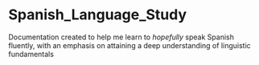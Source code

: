 # Spanish_Language_Study
Documentation created to help me learn to *hopefully* speak Spanish fluently, with an emphasis on attaining a deep understanding of linguistic fundamentals
